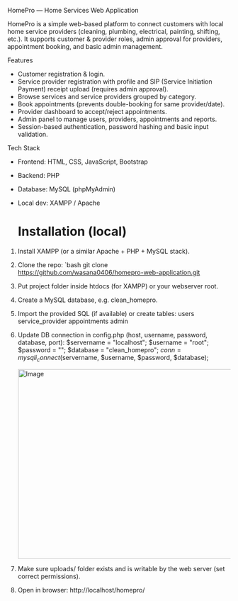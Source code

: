   HomePro — Home Services Web Application 
  
 HomePro is a simple web-based platform to connect customers with local home service providers (cleaning, plumbing, electrical, painting, shifting, etc.). It supports customer & provider roles, admin approval for providers, appointment booking, and basic admin management.
 
 Features

- Customer registration & login.
- Service provider registration with profile and SIP (Service Initiation Payment) receipt upload (requires admin approval).
- Browse services and service providers grouped by category.
- Book appointments (prevents double-booking for same provider/date).
- Provider dashboard to accept/reject appointments.
- Admin panel to manage users, providers, appointments and reports.
- Session-based authentication, password hashing and basic input validation.

Tech Stack

- Frontend: HTML, CSS, JavaScript, Bootstrap
- Backend: PHP
- Database: MySQL (phpMyAdmin)
- Local dev: XAMPP / Apache

  #  Installation (local)
1. Install XAMPP (or a similar Apache + PHP + MySQL stack).
2. Clone the repo:
   `bash
   git clone <https://github.com/wasana0406/homepro-web-application.git>
 3. Put project folder inside htdocs (for XAMPP) or your webserver root.
 4. Create a MySQL database, e.g. clean_homepro.
 5. Import the provided SQL (if available) or create tables:
      users
      service_provider
      appointments
      admin
 6. Update DB connection in config.php (host, username, password, database, port):
      $servername = "localhost";
      $username = "root";
      $password = "";
      $database = "clean_homepro";
      $conn = mysqli_connect($servername, $username, $password, $database);
    
    <img width="653" height="428" alt="Image" src="https://github.com/user-attachments/assets/2dd4a426-39b6-446a-840a-78f6d967742f" />

 8. Make sure uploads/ folder exists and is writable by the web server (set correct permissions).
 9. Open in browser: http://localhost/homepro/

















   
